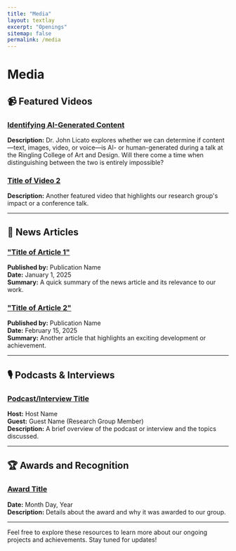 ```yaml
---
title: "Media"
layout: textlay
excerpt: "Openings"
sitemap: false
permalink: /media
---
```


# **Media**

## 📹 Featured Videos

### [Identifying AI-Generated Content](https://www.youtube.com/watch?v=_acibRWfch8)
**Description:** Dr. John Licato explores whether we can determine if content—text, images, video, or voice—is AI- or human-generated during a talk at the Ringling College of Art and Design. Will there come a time when distinguishing between the two is entirely impossible?

### [Title of Video 2](https://example.com/video2)
**Description:** Another featured video that highlights our research group's impact or a conference talk.

---

## 📰 News Articles

### ["Title of Article 1"](https://example.com/article1)
**Published by:** Publication Name  
**Date:** January 1, 2025  
**Summary:** A quick summary of the news article and its relevance to our work.

### ["Title of Article 2"](https://example.com/article2)
**Published by:** Publication Name  
**Date:** February 15, 2025  
**Summary:** Another article that highlights an exciting development or achievement.

---

## 🎙️ Podcasts & Interviews

### [Podcast/Interview Title](https://example.com/podcast1)
**Host:** Host Name  
**Guest:** Guest Name (Research Group Member)  
**Description:** A brief overview of the podcast or interview and the topics discussed.

---

## 🏆 Awards and Recognition

### [Award Title](https://example.com/award)
**Date:** Month Day, Year  
**Description:** Details about the award and why it was awarded to our group.

---

Feel free to explore these resources to learn more about our ongoing projects and achievements. Stay tuned for updates!
